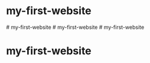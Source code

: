 # my-first-website
#   m y - f i r s t - w e b s i t e  
 #   m y - f i r s t - w e b s i t e  
 # my-first-website
# my-first-website
